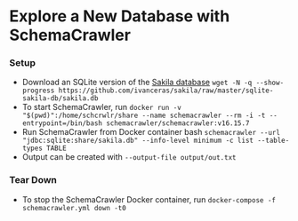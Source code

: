 <!-- markdownlint-disable MD024 -->
# Explore a New Database with SchemaCrawler

### Setup

- Download an SQLite version of the [Sakila database](https://dev.mysql.com/doc/sakila/en/)
  `wget -N -q --show-progress https://github.com/ivanceras/sakila/raw/master/sqlite-sakila-db/sakila.db`
- To start SchemaCrawler, run
  `docker run -v "$(pwd)":/home/schcrwlr/share --name schemacrawler --rm -i -t --entrypoint=/bin/bash schemacrawler/schemacrawler:v16.15.7`
- Run SchemaCrawler from Docker container bash
  `schemacrawler --url "jdbc:sqlite:share/sakila.db" --info-level minimum -c list --table-types TABLE`
- Output can be created with `--output-file output/out.txt`

### Tear Down

- To stop the SchemaCrawler Docker container, run
  `docker-compose -f schemacrawler.yml down -t0`
